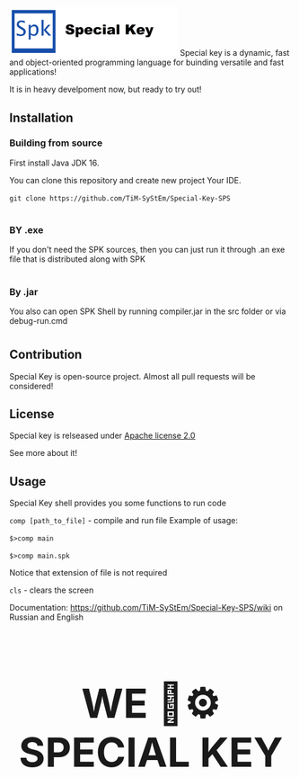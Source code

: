<img src="branding/icon.png" width="300" alt="SPK">
Special key is a dynamic, fast and object-oriented programming language for buinding versatile and fast applications!

It is in heavy develpoment now, but ready to try out!

## Installation
### Building from source
First install Java JDK 16.

You can clone this repository and create new project Your IDE.

`
git clone https://github.com/TiM-SyStEm/Special-Key-SPS
`
#
### BY .exe
If you don't need the SPK sources, then you can just run it through .an exe file that is distributed along with SPK
#
### By .jar
You also can open SPK Shell by running compiler.jar in the src folder or via debug-run.cmd
#
## Contribution
Special Key is open-source project. Almost all pull requests will be considered!

## License
Special key is relseased under <a href="https://en.wikipedia.org/wiki/Apache_License">Apache license 2.0</a>

See more about it!

## Usage
Special Key shell provides you some functions to run code

`comp [path_to_file]` - compile and run file
Example of usage:

`$>comp main`

`$>comp main.spk`

Notice that extension of file is not required

`cls` - clears the screen

Documentation: https://github.com/TiM-SyStEm/Special-Key-SPS/wiki on Russian and English

<h1 align="middle" style="font-size: 72px;">WE 💖⚙️ SPECIAL KEY</h1>

